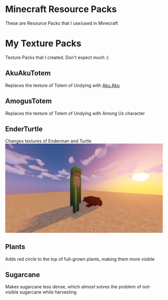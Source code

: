 # Minecraft Resource Packs
These are Resource Packs that I use/used in Minecraft  

# My Texture Packs
Texture Packs that I created. Don't expect much :)

## AkuAkuTotem
Replaces the texture of Totem of Undying with [Aku Aku](https://crashbandicoot.fandom.com/wiki/Aku_Aku)

## AmogusTotem
Replaces the texture of Totem of Undying with Among Us character

## EnderTurtle
Changes textures of Enderman and Turtle
![Preview - EnderTurtle](Texturepacks/Cypo%20-%20EnderTurtle/Preview%20with%20shaders.png)

## Plants
Adds red circle to the top of full-grown plants, making them more visible

## Sugarcane
Makes sugarcane less dense, which *almost* solves the problem of not-visible sugarcane while harvesting
